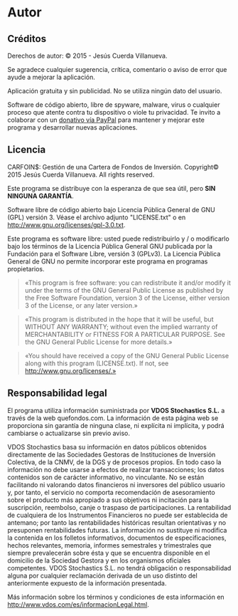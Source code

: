 # Autor

## Créditos

Derechos de autor: © 2015 - Jesús Cuerda Villanueva.

Se agradece cualquier sugerencia, crítica, comentario o aviso de error que ayude a mejorar la aplicación.

Aplicación gratuita y sin publicidad. No se utiliza ningún dato del usuario.

Software de código abierto, libre de spyware, malware, virus o cualquier proceso que atente contra tu dispositivo o viole tu privacidad. Te invito a colaborar con un [donativo vía PayPal](https://www.paypal.com/cgi-bin/webscr?cmd=_s-xclick&hosted_button_id=986PSAHLH6N4L) para mantener y mejorar este programa y desarrollar nuevas aplicaciones.


## Licencia

CARFOIN$: Gestión de una Cartera de Fondos de Inversión. Copyright© 2015 Jesús Cuerda Villanueva. All rights reserved.

Este programa se distribuye con la esperanza de que sea útil, pero **SIN NINGUNA GARANTÍA**.

Software libre de código abierto bajo Licencia Pública General de GNU (GPL) versión 3. Véase el archivo adjunto "LICENSE.txt" o en http://www.gnu.org/licenses/gpl-3.0.txt.

Este programa es software libre: usted puede redistribuirlo y / o modificarlo bajo los términos de la Licencia Pública General GNU publicada por la Fundación para el Software Libre, versión 3 (GPLv3). La Licencia Pública General de GNU no permite incorporar este programa en programas propietarios.

> «This program is free software: you can redistribute it and/or modify it under the terms of the GNU General Public License as published by the Free Software Foundation, version 3 of the License, either version 3 of the License, or any later version.»

> «This program is distributed in the hope that it will be useful, but WITHOUT ANY WARRANTY; without even the implied warranty of MERCHANTABILITY or FITNESS FOR A PARTICULAR PURPOSE.  See the GNU General Public License for more details.»

> «You should have received a copy of the GNU General Public License along with this program (LICENSE.txt). If not, see http://www.gnu.org/licenses/.»


## Responsabilidad legal

El programa utiliza información suministrada por **VDOS Stochastics S.L.** a través de la web quefondos.com. La información de esta página web se proporciona sin garantía de ninguna clase, ni explícita ni implícita, y podrá cambiarse o actualizarse sin previo aviso.

VDOS Stochastics basa su información en datos públicos obtenidos directamente de las Sociedades Gestoras de Instituciones de Inversión Colectiva, de la CNMV, de la DGS y de procesos propios. En todo caso la información no debe usarse a efectos de realizar transacciones; los datos contenidos son de carácter informativo, no vinculante. No se están facilitando ni valorando datos financieros ni inversores del público usuario y, por tanto, el servicio no comporta recomendación de asesoramiento sobre el producto más apropiado a sus objetivos ni incitación para la suscripción, reembolso, canje o traspaso de participaciones. La rentabilidad de cualquiera de los Instrumentos Financieros no puede ser establecida de antemano; por tanto las rentabilidades históricas resultan orientativas y no presuponen rentabilidades futuras. La información no sustituye ni modifica la contenida en los folletos informativos, documentos de especificaciones, hechos relevantes, memoria, informes semestrales y trimestrales que siempre prevalecerán sobre ésta y que se encuentra disponible en el domicilio de la Sociedad Gestora y en los organismos oficiales competentes. VDOS Stochastics S.L. no tendrá obligación o responsabilidad alguna por cualquier reclamación derivada de un uso distinto del anteriormente expuesto de la información presentada.

Más información sobre los términos y condiciones de esta información en http://www.vdos.com/es/informacionLegal.html.
